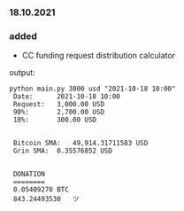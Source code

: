 
### 18.10.2021
### added
- CC funding request distribution calculator

output:

```
python main.py 3000 usd "2021-10-18 10:00"
 Date:		2021-10-18 10:00
 Request:	3,000.00 USD
 90%:		2,700.00 USD
 10%:		300.00 USD


 Bitcoin SMA:	49,914.31711583 USD
 Grin SMA:	0.35576852 USD


 DONATION
 ========
 0.05409270	BTC
 843.24493530	ツ
```

